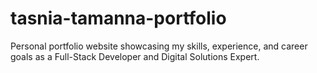 # tasnia-tamanna-portfolio
Personal portfolio website showcasing my skills, experience, and career goals as a Full-Stack Developer and Digital Solutions Expert.
